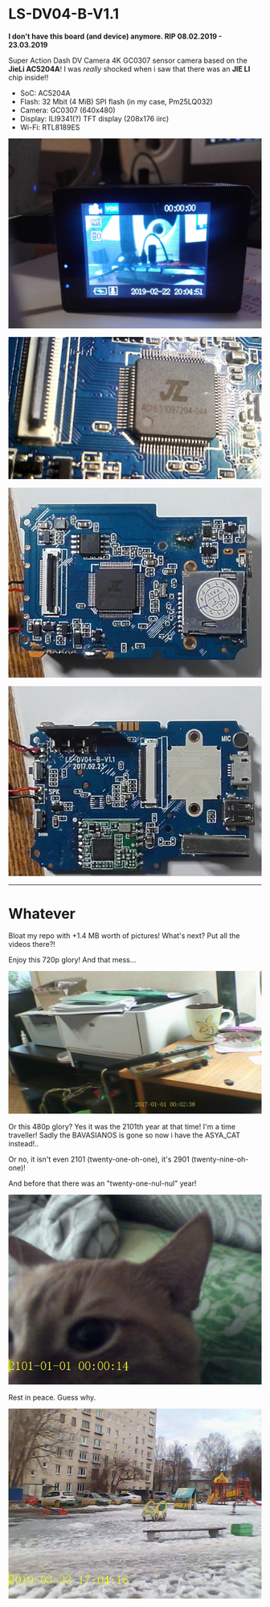 # LS-DV04-B-V1.1

**I don't have this board (and device) anymore. RIP 08.02.2019 - 23.03.2019**

Super Action Dash DV Camera 4K GC0307 sensor camera based on the **JieLi AC5204A**!
I was *really* shocked when i saw that there was an **JIE LI** chip inside!!

- SoC: AC5204A
- Flash: 32 Mbit (4 MiB) SPI flash (in my case, Pm25LQ032)
- Camera: GC0307 (640x480)
- Display: ILI9341(?) TFT display (208x176 iirc)
- Wi-Fi: RTL8189ES

![Kinda in action](20190222_200456.jpg)

![AC5204A chip](AC5204A-board.jpeg)

![Board front side](20190221_180608.jpg)

![Board back side](20190221_180616.jpg)

----

# Whatever

Bloat my repo with +1.4 MB worth of pictures!
What's next?
Put all the videos there?!

Enjoy this 720p glory!
And that mess...

![720pee](mpvshot_2022-09-06_14-53-48_[REC00004.AVI]_0h00m19s833.png)

Or this 480p glory?
Yes it was the 2101th year at that time! I'm a time traveller!
Sadly the BAVASIANOS is gone so now i have the ASYA_CAT instead!..

Or no, it isn't even 2101 (twenty-one-oh-one), it's 2901 (twenty-nine-oh-one)!

And before that there was an "twenty-one-nul-nul" year!

![480pee](mpvshot_2022-09-06_15-02-54_[REC00001.AVI]_0h00m20s933.png)

Rest in peace.
Guess why.

![480wee](mpvshot_2022-09-06_22-16-23_[REC00007.AVI]_0h00m13s533.png)
